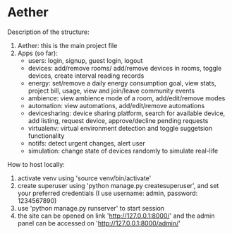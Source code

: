 # Aether

Description of the structure:
1. Aether: this is the main project file
2. Apps (so far): 
    - users: login, signup, guest login, logout
    - devices: add/remove rooms/ add/remove devices in rooms, toggle devices, create interval reading records
    - energy: set/remove a daily energy consumption goal, view stats, project bill, usage, view and join/leave community events
    - ambience: view ambience mode of a room, add/edit/remove modes
    - automation: view automations, add/edit/remove automations
    - devicesharing: device sharing platform, search for available device, add listing, request device, approve/decline pending requests
    - virtualenv: virtual environment detection and toggle suggetsion functionality
    - notifs: detect urgent changes, alert user
    - simulation: change state of devices randomly to simulate real-life 


How to host locally:
1. activate venv using 'source venv/bin/activate'
2. create superuser using 'python manage.py createsuperuser', 
and set your preferred credentials (I use username: admin, password: 1234567890)
2. use 'python manage.py runserver' to start session
3. the site can be opened on link 'http://127.0.0.1:8000/' 
and the admin panel can be accessed on 'http://127.0.0.1:8000/admin/'

